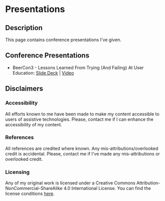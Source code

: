 # Presentations 
## Description

This page contains conference presentations I've given.

## Conference Presentations

* BeerCon3 - Lessons Learned From Trying (And Failing) At User Education: [Slide Deck](https://github.com/hailnolly/presentations/blob/main/Lessons%20Learned%20from%20Trying%20and%20Failing%20at%20User%20Education%20v1.0.pdf) | [Video](https://www.youtube.com/watch?v=WPkVyqZ5HoE)

## Disclaimers

### Accessibility

All efforts known to me have been made to make my content accessible to users of assistive technologies. Please, contact me if I can enhance the accessibility of my content.

### References

All references are credited where known. Any mis-attributions/overlooked credit is accidental. Please, contact me if I've made any mis-attributions or overlooked credit.

### Licensing

Any of my original work is licensed under a Creative Commons Attribution-NonCommercial-ShareAlike 4.0 International License. You can find the license conditions [here](https://github.com/hailnolly/presentations/blob/main/Creative%20Commons%20Attribution-NonCommercial-ShareAlike%204.0%20International%20Public%20License.txt).

